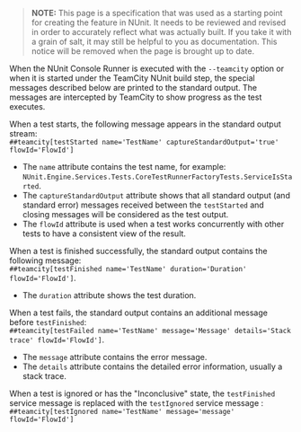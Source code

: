 > **NOTE:** This page is a specification that was used as a starting point for creating the feature in NUnit. It needs to be reviewed and revised in order to accurately reflect what was actually built. If you take it with a grain of salt, it may still be helpful to you as documentation. This notice will be removed when the page is brought up to date.

When the NUnit Console Runner is executed with the `--teamcity` option or when it is started under the TeamCity NUnit build step, the special messages described below are printed to the standard output. The messages are intercepted by TeamCity to show progress as the test executes.

When a test starts, the following message appears in the standard output stream:
<br>
`##teamcity[testStarted name='TestName' captureStandardOutput='true' flowId='FlowId']`
* The `name` attribute contains the test name, for example: `NUnit.Engine.Services.Tests.CoreTestRunnerFactoryTests.ServiceIsStarted`.
* The `captureStandardOutput` attribute shows that all standard output (and standard error) messages received between the `testStarted` and closing messages will be considered as the test output. 
* The `flowId` attribute is used when a test works concurrently with other tests to have a consistent view of the result.

When a test is finished successfully, the standard output contains the following message: 
<br>
`##teamcity[testFinished name='TestName' duration='Duration' flowId='FlowId']`. 

* The `duration` attribute shows the test duration.

When a test fails, the standard output contains an additional message before `testFinished`: 
<br>
`##teamcity[testFailed name='TestName' message='Message' details='Stack trace' flowId='FlowId']`. 
* The `message` attribute contains the error message.
* The `details` attribute  contains the detailed error information, usually  a stack trace.

When a test is ignored or has the  "Inconclusive" state, the `testFinished` service message  is replaced with the `testIgnored` service message : 
<br>
`##teamcity[testIgnored name='TestName' message='message' flowId='FlowId']`